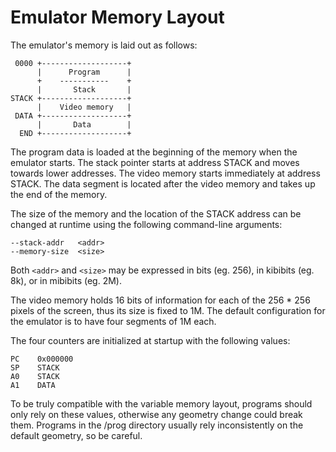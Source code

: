 # Emulator Memory Layout

The emulator's memory is laid out as follows:

     0000 +-------------------+
          |      Program      |
          +    -----------    +
          |       Stack       |
    STACK +-------------------+
          |    Video memory   |
     DATA +-------------------+
          |       Data        |
      END +-------------------+

The program data is loaded at the beginning of the memory when the emulator
starts. The stack pointer starts at address STACK and moves towards lower
addresses. The video memory starts immediately at address STACK. The data
segment is located after the video memory and takes up the end of the memory.

The size of the memory and the location of the STACK address can be changed at
runtime using the following command-line arguments:

    --stack-addr   <addr>
    --memory-size  <size>

Both `<addr>` and `<size>` may be expressed in bits (eg. 256), in kibibits
(eg. 8k), or in mibibits (eg. 2M).

The video memory holds 16 bits of information for each of the 256 * 256 pixels
of the screen, thus its size is fixed to 1M. The default configuration for the
emulator is to have four segments of 1M each.

The four counters are initialized at startup with the following values:

    PC    0x000000
    SP    STACK
    A0    STACK
    A1    DATA

To be truly compatible with the variable memory layout, programs should only
rely on these values, otherwise any geometry change could break them. Programs
in the /prog directory usually rely inconsistently on the default geometry, so
be careful.
